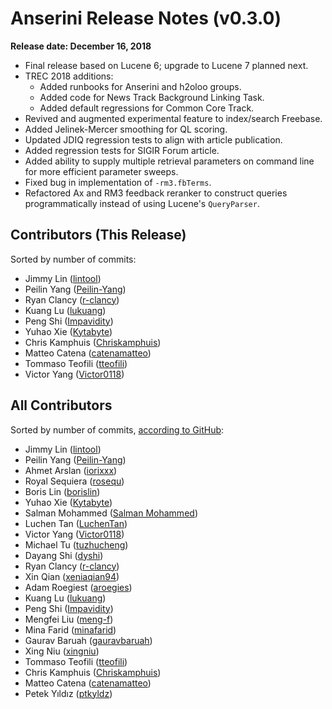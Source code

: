 # Anserini Release Notes (v0.3.0)

**Release date: December 16, 2018**

+ Final release based on Lucene 6; upgrade to Lucene 7 planned next.
+ TREC 2018 additions:
  - Added runbooks for Anserini and h2oloo groups.
  - Added code for News Track Background Linking Task.
  - Added default regressions for Common Core Track.
+ Revived and augmented experimental feature to index/search Freebase.
+ Added Jelinek-Mercer smoothing for QL scoring.
+ Updated JDIQ regression tests to align with article publication.
+ Added regression tests for SIGIR Forum article.
+ Added ability to supply multiple retrieval parameters on command line for more efficient parameter sweeps.
+ Fixed bug in implementation of `-rm3.fbTerms`.
+ Refactored Ax and RM3 feedback reranker to construct queries programmatically instead of using Lucene's `QueryParser`.


## Contributors (This Release)

Sorted by number of commits:

+ Jimmy Lin ([lintool](https://github.com/lintool))
+ Peilin Yang ([Peilin-Yang](https://github.com/Peilin-Yang))
+ Ryan Clancy ([r-clancy](https://github.com/r-clancy))
+ Kuang Lu ([lukuang](https://github.com/lukuang))
+ Peng Shi ([Impavidity](https://github.com/Impavidity))
+ Yuhao Xie ([Kytabyte](https://github.com/Kytabyte))
+ Chris Kamphuis ([Chriskamphuis](https://github.com/Chriskamphuis))
+ Matteo Catena ([catenamatteo](https://github.com/catenamatteo))
+ Tommaso Teofili ([tteofili](https://github.com/tteofili))
+ Victor Yang ([Victor0118](https://github.com/Victor0118))


## All Contributors

Sorted by number of commits, [according to GitHub](https://github.com/castorini/Anserini/graphs/contributors):

+ Jimmy Lin ([lintool](https://github.com/lintool))
+ Peilin Yang ([Peilin-Yang](https://github.com/Peilin-Yang))
+ Ahmet Arslan ([iorixxx](https://github.com/iorixxx))
+ Royal Sequiera ([rosequ](https://github.com/rosequ))
+ Boris Lin ([borislin](https://github.com/borislin))
+ Yuhao Xie ([Kytabyte](https://github.com/Kytabyte))
+ Salman Mohammed ([Salman Mohammed](https://github.com/salman1993))
+ Luchen Tan ([LuchenTan](https://github.com/LuchenTan))
+ Victor Yang ([Victor0118](https://github.com/Victor0118))
+ Michael Tu ([tuzhucheng](https://github.com/tuzhucheng))
+ Dayang Shi ([dyshi](https://github.com/dyshi))
+ Ryan Clancy ([r-clancy](https://github.com/r-clancy))
+ Xin Qian ([xeniaqian94](https://github.com/xeniaqian94))
+ Adam Roegiest ([aroegies](https://github.com/aroegies))
+ Kuang Lu ([lukuang](https://github.com/lukuang))
+ Peng Shi ([Impavidity](https://github.com/Impavidity))
+ Mengfei Liu ([meng-f](https://github.com/meng-f))
+ Mina Farid ([minafarid](https://github.com/minafarid))
+ Gaurav Baruah ([gauravbaruah](https://github.com/gauravbaruah))
+ Xing Niu ([xingniu](https://github.com/xingniu))
+ Tommaso Teofili ([tteofili](https://github.com/tteofili))
+ Chris Kamphuis ([Chriskamphuis](https://github.com/Chriskamphuis))
+ Matteo Catena ([catenamatteo](https://github.com/catenamatteo))
+ Petek Yıldız ([ptkyldz](https://github.com/ptkyldz))
